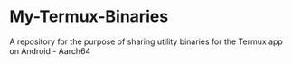 # My-Termux-Binaries

A repository for the purpose of sharing utility binaries for the Termux app on Android - Aarch64
